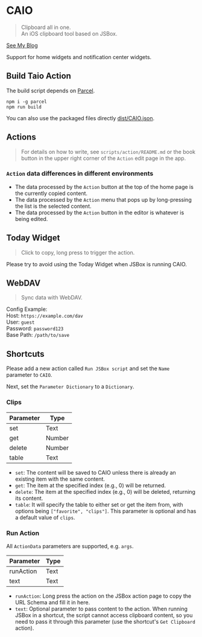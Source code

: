 # CAIO

> Clipboard all in one.  
> An iOS clipboard tool based on JSBox.

[See My Blog](https://blog.ultagic.com/#/detail/42/)

Support for home widgets and notification center widgets.

## Build Taio Action

The build script depends on [Parcel](https://parceljs.org/).

```shell
npm i -g parcel
npm run build
```

You can also use the packaged files directly [dist/CAIO.json](./dist/CAIO.json).

## Actions

> For details on how to write, see `scripts/action/README.md` or the book button in the upper right corner of the `Action` edit page in the app.

### `Action` data differences in different environments

- The data processed by the `Action` button at the top of the home page is the currently copied content.
- The data processed by the `Action` menu that pops up by long-pressing the list is the selected content.
- The data processed by the `Action` button in the editor is whatever is being edited.

## Today Widget

> Click to copy, long press to trigger the action.

Please try to avoid using the Today Widget when JSBox is running CAIO.

## WebDAV

> Sync data with WebDAV.

Config Example:  
Host: `https://example.com/dav`  
User: `guest`  
Password: `password123`  
Base Path: `/path/to/save`

## Shortcuts

Please add a new action called `Run JSBox script` and set the `Name` parameter to `CAIO`.

Next, set the `Parameter Dictionary` to a `Dictionary`.

### Clips

| Parameter | Type   |
| --------- | ------ |
| set       | Text   |
| get       | Number |
| delete    | Number |
| table     | Text   |

- `set`: The content will be saved to CAIO unless there is already an existing item with the same content.
- `get`: The item at the specified index (e.g., 0) will be returned.
- `delete`: The item at the specified index (e.g., 0) will be deleted, returning its content.
- `table`: It will specify the table to either set or get the item from, with options being `["favorite", "clips"]`. This parameter is optional and has a default value of `clips`.

### Run Action

All `ActionData` parameters are supported, e.g. `args`.

| Parameter | Type |
| --------- | ---- |
| runAction | Text |
| text      | Text |

- `runAction`: Long press the action on the JSBox action page to copy the URL Schema and fill it in here.
- `text`: Optional parameter to pass content to the action. When running JSBox in a shortcut, the script cannot access clipboard content, so you need to pass it through this parameter (use the shortcut's `Get Clipboard` action).

